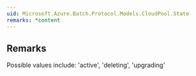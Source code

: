 ```yaml
---  
uid: Microsoft.Azure.Batch.Protocol.Models.CloudPool.State  
remarks: *content  
---  
```

  
## Remarks  
 Possible values include: 'active', 'deleting', 'upgrading'